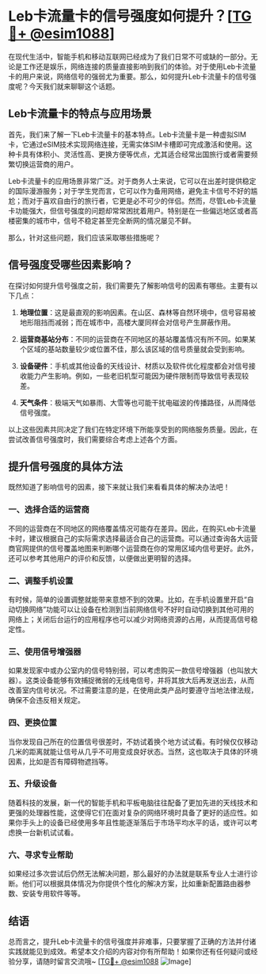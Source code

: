 # Leb卡流量卡的信号强度如何提升？[[TG💪+ @esim1088](https://t.me/s/esim1088)]

在现代生活中，智能手机和移动互联网已经成为了我们日常不可或缺的一部分。无论是工作还是娱乐，网络连接的质量直接影响到我们的体验。对于使用Leb卡流量卡的用户来说，网络信号的强弱尤为重要。那么，如何提升Leb卡流量卡的信号强度呢？今天我们就来聊聊这个话题。

## Leb卡流量卡的特点与应用场景

首先，我们来了解一下Leb卡流量卡的基本特点。Leb卡流量卡是一种虚拟SIM卡，它通过eSIM技术实现网络连接，无需实体SIM卡槽即可完成激活和使用。这种卡具有体积小、灵活性高、更换方便等优点，尤其适合经常出国旅行或者需要频繁切换运营商的用户。

Leb卡流量卡的应用场景非常广泛。对于商务人士来说，它可以在出差时提供稳定的国际漫游服务；对于学生党而言，它可以作为备用网络，避免主卡信号不好的尴尬；而对于喜欢自由行的旅行者，它更是必不可少的伴侣。然而，尽管Leb卡流量卡功能强大，但信号强度的问题却常常困扰着用户。特别是在一些偏远地区或者高楼密集的城市中，信号不稳定甚至完全断网的情况屡见不鲜。

那么，针对这些问题，我们应该采取哪些措施呢？

## 信号强度受哪些因素影响？

在探讨如何提升信号强度之前，我们需要先了解影响信号的因素有哪些。主要有以下几点：

1. **地理位置**：这是最直观的影响因素。在山区、森林等自然环境中，信号容易被地形阻挡而减弱；而在城市中，高楼大厦同样会对信号产生屏蔽作用。
   
2. **运营商基站分布**：不同的运营商在不同地区的基站覆盖情况有所不同。如果某个区域的基站数量较少或位置不佳，那么该区域的信号质量就会受到影响。
   
3. **设备硬件**：手机或其他设备的天线设计、材质以及软件优化程度都会对信号接收能力产生影响。例如，一些老旧机型可能因为硬件限制而导致信号表现较差。
   
4. **天气条件**：极端天气如暴雨、大雪等也可能干扰电磁波的传播路径，从而降低信号强度。

以上这些因素共同决定了我们在特定环境下所能享受到的网络服务质量。因此，在尝试改善信号强度时，我们需要综合考虑上述各个方面。

## 提升信号强度的具体方法

既然知道了影响信号的因素，接下来就让我们来看看具体的解决办法吧！

### 一、选择合适的运营商

不同的运营商在不同地区的网络覆盖情况可能存在差异。因此，在购买Leb卡流量卡时，建议根据自己的实际需求选择最适合自己的运营商。可以通过查询各大运营商官网提供的信号覆盖地图来判断哪个运营商在你的常用区域内信号更好。此外，还可以参考其他用户的评价和反馈，以便做出更明智的选择。

### 二、调整手机设置

有时候，简单的设置调整就能带来意想不到的效果。比如，在手机设置里开启“自动切换网络”功能可以让设备在检测到当前网络信号不好时自动切换到其他可用的网络上；关闭后台运行的应用程序也可以减少对网络资源的占用，从而提高信号稳定性。

### 三、使用信号增强器

如果发现家中或办公室内的信号特别弱，可以考虑购买一款信号增强器（也叫放大器）。这类设备能够有效捕捉微弱的无线电信号，并将其放大后再发送出去，从而改善室内信号状况。不过需要注意的是，在使用此类产品时要遵守当地法律法规，确保不会违反相关规定。

### 四、更换位置

当你发现自己所在的位置信号很差时，不妨试着换个地方试试看。有时候仅仅移动几米的距离就能让信号从几乎不可用变成良好状态。当然，这也取决于具体的环境因素，比如是否有障碍物遮挡等。

### 五、升级设备

随着科技的发展，新一代的智能手机和平板电脑往往配备了更加先进的天线技术和更强的处理器性能，这使得它们在面对复杂的网络环境时具备了更好的适应性。如果你手头上的设备已经使用多年且性能逐渐落后于市场平均水平的话，或许可以考虑换一台新机试试看。

### 六、寻求专业帮助

如果经过多次尝试后仍然无法解决问题，那么最好的办法就是联系专业人士进行诊断。他们可以根据具体情况为你提供个性化的解决方案，比如重新配置路由器参数、安装专用软件等等。

## 结语

总而言之，提升Leb卡流量卡的信号强度并非难事，只要掌握了正确的方法并付诸实践就能见到成效。希望本文介绍的内容对你有所帮助！如果你还有任何疑问或经验分享，请随时留言交流哦~ [[TG💪+ @esim1088](https://t.me/s/esim1088) ![Image](https://i.postimg.cc/4NQfJmqS/Snipaste-2025-05-13-00-14-12.png)]
